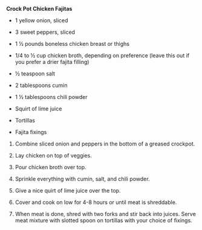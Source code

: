 **Crock Pot Chicken Fajitas**

-   1 yellow onion, sliced

-   3 sweet peppers, sliced

-   1 ½ pounds boneless chicken breast or thighs

-   1/4 to ½ cup chicken broth, depending on preference (leave this out
    if you prefer a drier fajita filling)

-   ½ teaspoon salt

-   2 tablespoons cumin

-   1 ½ tablespoons chili powder

-   Squirt of lime juice

-   Tortillas

-   Fajita fixings

1.  Combine sliced onion and peppers in the bottom of a greased
    crockpot.

2.  Lay chicken on top of veggies.

3.  Pour chicken broth over top.

4.  Sprinkle everything with cumin, salt, and chili powder.

5.  Give a nice quirt of lime juice over the top.

6.  Cover and cook on low for 4-8 hours or until meat is shreddable.

7.  When meat is done, shred with two forks and stir back into juices.
    Serve meat mixture with slotted spoon on tortillas with your choice
    of fixings.
